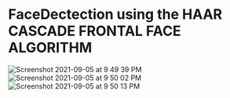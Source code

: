 # FaceDectection using the HAAR CASCADE FRONTAL FACE ALGORITHM
![Screenshot 2021-09-05 at 9 49 39 PM](https://user-images.githubusercontent.com/69350451/132134123-465939a1-de76-4a32-9f09-b890255972f0.png)
![Screenshot 2021-09-05 at 9 50 02 PM](https://user-images.githubusercontent.com/69350451/132134125-8aeca22b-ebce-43d1-a18c-078a77e0b209.png)
![Screenshot 2021-09-05 at 9 50 13 PM](https://user-images.githubusercontent.com/69350451/132134128-04866333-0d26-40da-9649-7c9b43225f9b.png)












